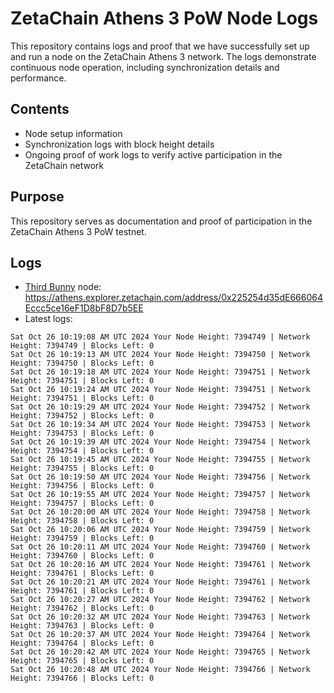 # ZetaChain Athens 3 PoW Node Logs
This repository contains logs and proof that we have successfully set up and run a node on the ZetaChain Athens 3 network. The logs demonstrate continuous node operation, including synchronization details and performance.

## Contents
- Node setup information
- Synchronization logs with block height details
- Ongoing proof of work logs to verify active participation in the ZetaChain network

## Purpose
This repository serves as documentation and proof of participation in the ZetaChain Athens 3 PoW testnet.

## Logs

- [Third Bunny](https://thirdbunny.xyz/) node: https://athens.explorer.zetachain.com/address/0x225254d35dE666064Eccc5ce16eF1D8bF8D7b5EE
- Latest logs:
```
Sat Oct 26 10:19:08 AM UTC 2024 Your Node Height: 7394749 | Network Height: 7394749 | Blocks Left: 0
Sat Oct 26 10:19:13 AM UTC 2024 Your Node Height: 7394750 | Network Height: 7394750 | Blocks Left: 0
Sat Oct 26 10:19:18 AM UTC 2024 Your Node Height: 7394751 | Network Height: 7394751 | Blocks Left: 0
Sat Oct 26 10:19:24 AM UTC 2024 Your Node Height: 7394751 | Network Height: 7394751 | Blocks Left: 0
Sat Oct 26 10:19:29 AM UTC 2024 Your Node Height: 7394752 | Network Height: 7394752 | Blocks Left: 0
Sat Oct 26 10:19:34 AM UTC 2024 Your Node Height: 7394753 | Network Height: 7394753 | Blocks Left: 0
Sat Oct 26 10:19:39 AM UTC 2024 Your Node Height: 7394754 | Network Height: 7394754 | Blocks Left: 0
Sat Oct 26 10:19:45 AM UTC 2024 Your Node Height: 7394755 | Network Height: 7394755 | Blocks Left: 0
Sat Oct 26 10:19:50 AM UTC 2024 Your Node Height: 7394756 | Network Height: 7394756 | Blocks Left: 0
Sat Oct 26 10:19:55 AM UTC 2024 Your Node Height: 7394757 | Network Height: 7394757 | Blocks Left: 0
Sat Oct 26 10:20:00 AM UTC 2024 Your Node Height: 7394758 | Network Height: 7394758 | Blocks Left: 0
Sat Oct 26 10:20:06 AM UTC 2024 Your Node Height: 7394759 | Network Height: 7394759 | Blocks Left: 0
Sat Oct 26 10:20:11 AM UTC 2024 Your Node Height: 7394760 | Network Height: 7394760 | Blocks Left: 0
Sat Oct 26 10:20:16 AM UTC 2024 Your Node Height: 7394761 | Network Height: 7394761 | Blocks Left: 0
Sat Oct 26 10:20:21 AM UTC 2024 Your Node Height: 7394761 | Network Height: 7394761 | Blocks Left: 0
Sat Oct 26 10:20:27 AM UTC 2024 Your Node Height: 7394762 | Network Height: 7394762 | Blocks Left: 0
Sat Oct 26 10:20:32 AM UTC 2024 Your Node Height: 7394763 | Network Height: 7394763 | Blocks Left: 0
Sat Oct 26 10:20:37 AM UTC 2024 Your Node Height: 7394764 | Network Height: 7394764 | Blocks Left: 0
Sat Oct 26 10:20:42 AM UTC 2024 Your Node Height: 7394765 | Network Height: 7394765 | Blocks Left: 0
Sat Oct 26 10:20:48 AM UTC 2024 Your Node Height: 7394766 | Network Height: 7394766 | Blocks Left: 0
```
